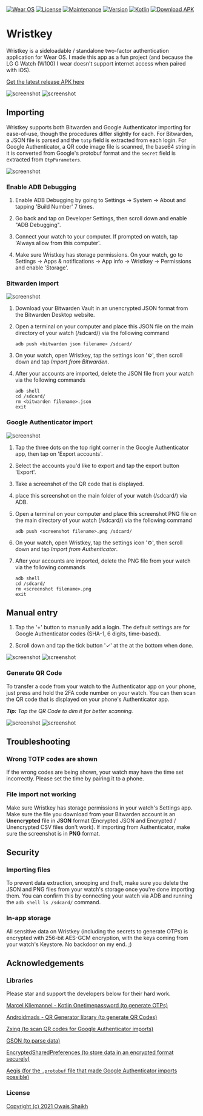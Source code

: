[![Wear OS](https://img.shields.io/badge/Made%20for-WearOS-4285f4.svg?style=flat&logo=wear%20os)](https://wearos.google.com/)
[![License](https://img.shields.io/badge/License-MIT-purple)](LICENSE)
[![Maintenance](https://img.shields.io/badge/Maintained-Yes-green.svg)](https://gitlab.com/ThomasCat/wristkey/activity)
[![Version](https://img.shields.io/badge/Version-1.2-orange.svg)](https://gitlab.com/ThomasCat/wristkey/-/releases)
[![Kotlin](https://img.shields.io/badge/Made%20with-Kotlin-7f52ff.svg)](https://kotlinlang.org/)
[![Download APK](https://img.shields.io/badge/Download%20APK-Click%20Here!-blue)](app/release/app-release.apk)

# Wristkey

Wristkey is a sideloadable / standalone two-factor authentication application for Wear OS. I made this app as a fun project (and because the LG G Watch (W100) I wear doesn't support internet access when paired with iOS).

[Get the latest release APK here](app/release/app-release.apk)

<img src = screenshots/home.png alt="screenshot">
<img src = screenshots/settings.png alt="screenshot">

## Importing

Wristkey supports both Bitwarden and Google Authenticator importing for ease-of-use, though the procedures differ slightly for each. For Bitwarden, a JSON file is parsed and the ```totp``` field is extracted from each login. For Google Authenticator, a QR code image file is scanned, the base64 string in it is converted from Google's protobuf format and the ```secret``` field is extracted from ```OtpParameters```.

<img src = screenshots/settings2.png alt="screenshot">

### Enable ADB Debugging

1. Enable ADB Debugging by going to Settings → System → About and tapping 'Build Number' 7 times.

2. Go back and tap on Developer Settings, then scroll down and enable "ADB Debugging".

3. Connect your watch to your computer. If prompted on watch, tap 'Always allow from this computer'.

4. Make sure Wristkey has storage permissions. On your watch, go to Settings → Apps & notifications → App info → Wristkey → Permissions and enable 'Storage'.

### Bitwarden import

<img src = screenshots/bitwardenimport.png alt="screenshot">

1. Download your Bitwarden Vault in an unencrypted JSON format from the Bitwarden Desktop website.

2. Open a terminal on your computer and place this JSON file on the main directory of your watch (/sdcard/) via the following command

    ```adb push <bitwarden json filename> /sdcard/```

3. On your watch, open Wristkey, tap the settings icon '⚙️', then scroll down and tap *Import from Bitwarden*.

4. After your accounts are imported, delete the JSON file from your watch via the following commands

    ```
    adb shell
    cd /sdcard/
    rm <bitwarden filename>.json
    exit
    ```

### Google Authenticator import

<img src = screenshots/authenticatorimport.png alt="screenshot">

1. Tap the three dots on the top right corner in the Google Authenticator app, then tap on 'Export accounts'.

2. Select the accounts you\'d like to export and tap the export button 'Export'.

3. Take a screenshot of the QR code that is displayed.

4. place this screenshot on the main folder of your watch (/sdcard/) via ADB.

5. Open a terminal on your computer and place this screenshot PNG file on the main directory of your watch (/sdcard/) via the following command

    ```adb push <screenshot filename>.png /sdcard/```

6. On your watch, open Wristkey, tap the settings icon '⚙️', then scroll down and tap *Import from Authenticator*.

4. After your accounts are imported, delete the PNG file from your watch via the following commands

    ```
    adb shell
    cd /sdcard/
    rm <screenshot filename>.png
    exit
    ```

## Manual entry

1. Tap the '+' button to manually add a login. The default settings are for Google Authenticator codes (SHA-1, 6 digits, time-based).

2. Scroll down and tap the tick button '✓' at the at the bottom when done.

<img src = screenshots/add.png alt="screenshot">
<img src = screenshots/add2.png alt="screenshot">

### Generate QR Code

To transfer a code from your watch to the Authenticator app on your phone, just press and hold the 2FA code number on your watch. You can then scan the QR code that is displayed on your phone's Authenticator app.

***Tip:** Tap the QR Code to dim it for better scanning.*

<img src = screenshots/qr.png alt="screenshot">
<img src = screenshots/qr2.png alt="screenshot">

## Troubleshooting

### Wrong TOTP codes are shown

If the wrong codes are being shown, your watch may have the time set incorrectly. Please set the time by pairing it to a phone.

### File import not working

Make sure Wristkey has storage permissions in your watch's Settings app. Make sure the file you download from your Bitwarden account is an **Unencrypted** file in **JSON** format (Encrypted JSON and Encrypted / Unencrypted CSV files don't work). If importing from Authenticator, make sure the screenshot is in **PNG** format.

## Security

### Importing files

To prevent data extraction, snooping and theft, make sure you delete the JSON and PNG files from your watch's storage once you're done importing them. You can confirm this by connecting your watch via ADB and running the ```adb shell ls /sdcard/``` command.

### In-app storage

All sensitive data on Wristkey (including the secrets to generate OTPs) is encrypted with 256-bit AES-GCM encryption, with the keys coming from your watch's Keystore. No backdoor on my end.  ;)

## Acknowledgements

### Libraries

Please star and support the developers below for their hard work.

[Marcel Kliemannel - Kotlin Onetimepassword (to generate OTPs)](https://github.com/marcelkliemannel/kotlin-onetimepassword)

[Androidmads - QR Generator library (to generate QR Codes)](https://github.com/androidmads/QRGenerator)

[Zxing (to scan QR codes for Google Authenticator imports)](https://github.com/zxing/zxing)

[GSON (to parse data)](https://github.com/google/gson)

[EncryptedSharedPreferences (to store data in an encrypted format securely)](https://android.googlesource.com/platform/frameworks/support/+/refs/heads/androidx-main/security/crypto/src/main/java/androidx/security/crypto/EncryptedSharedPreferences.java)

[Aegis (for the ```.protobuf``` file that made Google Authenticator imports possible)](https://github.com/beemdevelopment/Aegis/blob/master/app/src/main/proto/google_auth.proto)

### License

[Copyright (c) 2021 Owais Shaikh](LICENSE)